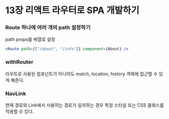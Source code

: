 # 13장 리액트 라우터로 SPA 개발하기

### Route 하나에 여러 개의 path 설정하기

path props를 배열로 설정

```jsx
<Route path={["/about", "/info"]} component={About} />
```

### withRouter

라우트로 사용된 컴포넌트가 아니어도 match, location, history 객체에 접근할 수 있게 해준다.

### NavLink

현재 경로와 Link에서 사용하는 경로가 일치하는 경우 특정 스타일 또는 CSS 클래스를 적용할 수 있다.
